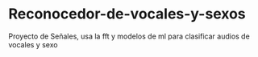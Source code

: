 # Reconocedor-de-vocales-y-sexos
Proyecto de Señales, usa la fft y modelos de ml para clasificar audios de vocales y sexo
